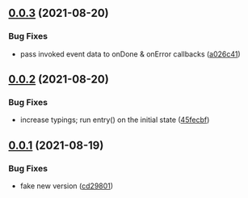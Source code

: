## [0.0.3](https://github.com/cicerchie/fsm/compare/v0.0.2...v0.0.3) (2021-08-20)


### Bug Fixes

* pass invoked event data to onDone & onError callbacks ([a026c41](https://github.com/cicerchie/fsm/commit/a026c414a1dff12eefb2335e49b8b365c97bf548))

## [0.0.2](https://github.com/cicerchie/fsm/compare/v0.0.1...v0.0.2) (2021-08-20)


### Bug Fixes

* increase typings; run entry() on the initial state ([45fecbf](https://github.com/cicerchie/fsm/commit/45fecbf18a7b444458ec0a0e89c9aace06792ded))

## [0.0.1](https://github.com/cicerchie/fsm/compare/v0.0.0...v0.0.1) (2021-08-19)


### Bug Fixes

* fake new version ([cd29801](https://github.com/cicerchie/fsm/commit/cd298014d36ca0c8382e4b28cdaf05109efde507))
